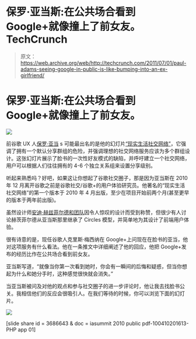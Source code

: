# 保罗·亚当斯:在公共场合看到 Google+就像撞上了前女友。TechCrunch

> 原文：<https://web.archive.org/web/http://techcrunch.com/2011/07/01/paul-adams-seeing-google-in-public-is-like-bumping-into-an-ex-girlfriend/>

# 保罗·亚当斯:在公共场合看到 Google+就像撞上了前女友。

![](img/83167194121f84192afd7769db6fc776.png)

前谷歌 UX 人[保罗·亚当](https://web.archive.org/web/20230205045201/http://www.crunchbase.com/person/paul-adams) s 可能最出名的是他的幻灯片[“现实生活社交网络”](https://web.archive.org/web/20230205045201/http://www.slideshare.net/padday/the-real-life-social-network-v2)，它强调了拥有一个默认分享群组的危险，并强调理想的社交网络服务应该为多个群组设计。这张幻灯片展示了脸书的一次性好友模式的缺陷，并呼吁建立一个社交网络，用户可以根据人们往往拥有的 4-6 个独立关系组来设置分享级别。

听起来熟悉吗？好吧，如果这让你想起了谷歌社交圈子，那是因为亚当斯在 2010 年 12 月离开谷歌之前是谷歌社交/谷歌+的用户体验研究员。他著名的“现实生活社交网络”的第一个版本于 2010 年 4 月出版，至少在项目开始前两个月(甚至更早的版本于两年前出版)。

虽然设计师[安迪·赫兹菲尔德和团队](https://web.archive.org/web/20230205045201/https://plus.google.com/117840649766034848455/posts/FddaP6jeCqp)因令人惊叹的设计而受到称赞，但很少有人讨论赫茨菲尔德从亚当斯那里继承了 Circles 模型，并简单地为其设计了前端用户体验。

很有诗意的是，现任谷歌人克里斯·梅西纳在 Google+上问现在在脸书的亚当，他对这项服务有什么看法。他在一条推文中详细阐述了他的回应，他把 Google+发布的经历比作在公共场合看到前女友。

亚当斯写道，“就像当你第一次看到她时，你会有一瞬间的后悔和疑惑，但当你想起为什么和她分手时，这种感觉很快就会消失。”

当亚当斯被问及对他的观点和参与社交圈子的进一步评论时，他让我去找脸书公关。我相信他们的反应会很吸引人。在我们等待的时候，你可以浏览下面的幻灯片。

![](img/7404fc6faf995a7a2b7ce6b8885f56e2.png)

[slide share id = 3686643 & doc = iasummit 2010 public pdf-100410201613-PHP app 01]